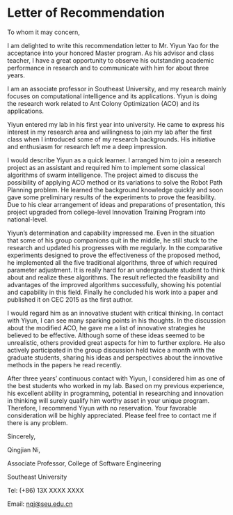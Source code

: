 # Letter of Recommendation

To whom it may concern,

I am delighted to write this recommendation letter to Mr. Yiyun Yao for the acceptance into your honored Master program. As his advisor and class teacher, I have a great opportunity to observe his outstanding academic performance in research and to communicate with him for about three years.

I am an associate professor in Southeast University, and my research mainly focuses on computational intelligence and its applications. Yiyun is doing the research work related to Ant Colony Optimization (ACO) and its applications.

Yiyun entered my lab in his first year into university. He came to express his interest in my research area and willingness to join my lab after the first class when I introduced some of my research backgrounds. His initiative and enthusiasm for research left me a deep impression.

I would describe Yiyun as a quick learner. I arranged him to join a research project as an assistant and required him to implement some classical algorithms of swarm intelligence. The project aimed to discuss the possibility of applying ACO method or its variations to solve the Robot Path Planning problem. He learned the background knowledge quickly and soon gave some preliminary results of the experiments to prove the feasibility. Due to his clear arrangement of ideas and preparations of presentation, this project upgraded from college-level Innovation Training Program into national-level.

Yiyun’s determination and capability impressed me. Even in the situation that some of his group companions quit in the middle, he still stuck to the research and updated his progresses with me regularly. In the comparative experiments designed to prove the effectiveness of the proposed method, he implemented all the five traditional algorithms, three of which required parameter adjustment. It is really hard for an undergraduate student to think about and realize these algorithms. The result reflected the feasibility and advantages of the improved algorithms successfully, showing his potential and capability in this field. Finally he concluded his work into a paper and published it on CEC 2015 as the first author.

I would regard him as an innovative student with critical thinking. In contact with Yiyun, I can see many sparking points in his thoughts. In the discussion about the modified ACO, he gave me a list of innovative strategies he believed to be effective. Although some of these ideas seemed to be unrealistic, others provided great aspects for him to further explore. He also actively participated in the group discussion held twice a month with the graduate students, sharing his ideas and perspectives about the innovative methods in the papers he read recently.

After three years’ continuous contact with Yiyun, I considered him as one of the best students who worked in my lab. Based on my previous experience, his excellent ability in programming, potential in researching and innovation in thinking will surely qualify him worthy asset in your unique program. Therefore, I recommend Yiyun with no reservation. Your favorable consideration will be highly appreciated. Please feel free to contact me if there is any problem.

Sincerely,

Qingjian Ni,

Associate Professor, College of Software Engineering

Southeast University

Tel: (+86) 13X XXXX XXXX

Email: nqj@seu.edu.cn

